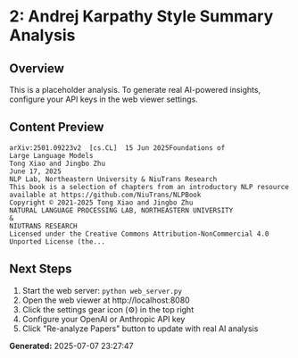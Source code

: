 
# 2: Andrej Karpathy Style Summary Analysis

## Overview
This is a placeholder analysis. To generate real AI-powered insights, configure your API keys in the web viewer settings.

## Content Preview
```
arXiv:2501.09223v2  [cs.CL]  15 Jun 2025Foundations of
Large Language Models
Tong Xiao and Jingbo Zhu
June 17, 2025
NLP Lab, Northeastern University & NiuTrans Research
This book is a selection of chapters from an introductory NLP resource
available at https://github.com/NiuTrans/NLPBook
Copyright © 2021-2025 Tong Xiao and Jingbo Zhu
NATURAL LANGUAGE PROCESSING LAB, NORTHEASTERN UNIVERSITY
&
NIUTRANS RESEARCH
Licensed under the Creative Commons Attribution-NonCommercial 4.0 Unported License (the...
```

## Next Steps
1. Start the web server: `python web_server.py`
2. Open the web viewer at http://localhost:8080
3. Click the settings gear icon (⚙️) in the top right
4. Configure your OpenAI or Anthropic API key
5. Click "Re-analyze Papers" button to update with real AI analysis

**Generated:** 2025-07-07 23:27:47
        